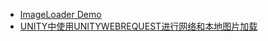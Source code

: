 * [ImageLoader Demo](https://github.com/kexhong/LoadImage)
* [UNITY中使用UNITYWEBREQUEST进行网络和本地图片加载](https://www.freesion.com/article/4270634906/)